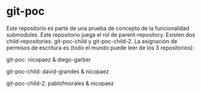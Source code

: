 git-poc
=======

Este repositorio es parte de una prueba de concepto de la funcionalidad submodules.
Este repositorio juega el rol de parent-repository. Existen dos child-repositories: git-poc-child y git-poc-child-2.
La asignación de permisos de escritura es (todo el mundo puede leer de los 3 repositorios):


git-poc: nicopaez & diego-garber

git-poc-child: david-grandes & nicopaez

git-poc-child-2: pablofmorales & nicopaez




